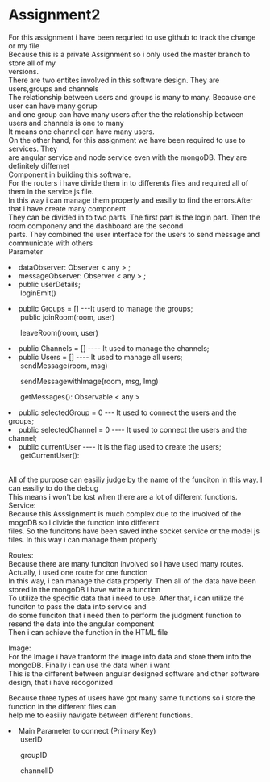 # Assignment2
For this assignment i have been requried to use github to track the change or my file<br>
Because this is a private Assignment so i only used the master branch to store all of my<br>
versions.<br>
There are two entites involved in this software design. They are users,groups and channels<br>
The relationship between users and groups is many to many. Because one user can have many gorup<br>
and one group can have many users after the the relationship between users and channels is one to many<br>
It means one channel can have many users.<br>
On the other hand, for this assignment we have been required to use to services. They<br>
are angular service and node service even with the mongoDB. They are definitely differnet 
<br> Component in building this software.<br>
For the routers i have divide them in to differents files and required all of them in the service.js file. <br>
In this way i can manage them properly and easiliy to find the errors.After that i have create many component<br>
They can be divided in to two parts. The first part is the login part. Then the room componeny and the dashboard are the second<br>
parts. They combined the user interface for the users to send message and communicate with others<br>
Parameter<br>
<li>dataObserver: Observer < any > ;</li>
<li>messageObserver: Observer < any > ;</li>
<li>public userDetails;
	<ol>loginEmit()</ol>
</li>
<li>public Groups = [] ---It userd to manage the groups;
	<ol>public joinRoom(room, user)</ol>
	<ol>leaveRoom(room, user)</ol>
</li>
<li>public Channels = [] ---- It used to manage the channels;</li>
<li>public Users = [] ---- It used to manage all users;
	<ol>sendMessage(room, msg)</ol>
	<ol>sendMessagewithImage(room, msg, Img)</ol>
	<ol>getMessages(): Observable < any ></ol>
</li>
<li>public selectedGroup = 0 --- It used to connect the users and the groups;</li>
<li>public selectedChannel = 0 ---- It used to connect the users and the channel;</li>
<li>public currentUser ---- It is the flag used to create the users;
	<ol>getCurrentUser():</ol>
</li>
<br>
All of the purpose can easiliy judge by the name of the funciton in this way. I can easiliy to do the debug<br>
This means i won't be lost when there are a lot of different functions.
Service:<br>
Because this Asssignment is much complex due to the involved of the mogoDB so i divide the function into different<br>
files. So the funcitons have been saved inthe socket service or the model js files. In this way i can manage them properly<br>

Routes:<br>
Because there are many funciton involved so i have used many routes. Actually, i used one route for one function<br>
In this way, i can manage the data properly. Then all of the data have been stored in the mongoDB i have write a function<br>
To utilize the specific data that i need to use. After that, i can utilize the funciton to pass the data into service and <br>
do some funciton that i need then to perform the judgment function to resend the data into the angular component<br>
Then i can achieve the function in the  HTML file<br>

Image:<br>
For the Image i have tranform the image into data and store them into the mongoDB. Finally i can use the data when i want<br>
This is the different between angular designed software and other software design, that i have recogonized<br>

Because three types of users have got many same functions so i store the function in the different files can <br>
help me to easiliy navigate between different functions.

<li>Main Parameter to connect (Primary Key)
<ol>userID</ol> 
<ol>groupID</ol> 
<ol>channelID</ol>
</li>






